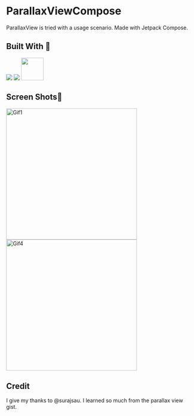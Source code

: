 # ParallaxViewCompose
ParallaxView is tried with a usage scenario. Made with Jetpack Compose.

## Built With 🚧
<code><img src="https://www.vectorlogo.zone/logos/kotlinlang/kotlinlang-ar21.svg"></code>
<code><img src="https://www.vectorlogo.zone/logos/android/android-ar21.svg"></code>
<code><img height= "60" src="https://miro.medium.com/max/2600/1*tDFPLaEDlaW5dtsfv4sd0A.png"></code>

## Screen Shots📱
<p><img height= "350" src="" alt="Gif1" />
   <img height= "350" src="" alt="Gif4" /></p>

## Credit
I give my thanks to @surajsau. I learned so much from the parallax view gist.
